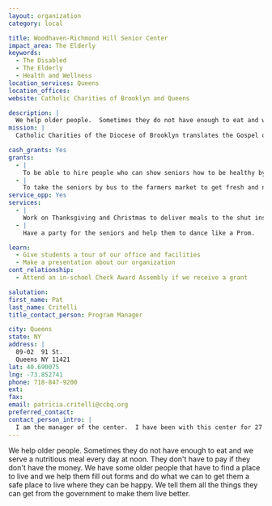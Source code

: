 ```yaml
---
layout: organization
category: local

title: Woodhaven-Richmond Hill Senior Center
impact_area: The Elderly
keywords: 
  - The Disabled
  - The Elderly
  - Health and Wellness
location_services: Queens
location_offices: 
website: Catholic Charities of Brooklyn and Queens

description: |
  We help older people.  Sometimes they do not have enough to eat and we serve a nutritious meal every day at noon.  They don't have to pay if they don't have the money.  We have some older people that have to find a place to live and we help them fill out forms and do what we can to get them a safe place to live where they can be happy. We tell them all the things they can get from the government to make them live better.
mission: |
  Catholic Charities of the Diocese of Brooklyn translates the Gospel of Jesus Christ into action by affirming the dignity and value of every person, especially the most vulnerable members of this diverse society. Catholic Charities develops effective responses to human need and joins with all people of good will in advocating for a social order which promotes justice and embraces human development.

cash_grants: Yes
grants: 
  - |
    To be able to hire people who can show seniors how to be healthy by exercising every day.  They charge a lot of money and it would help us to do this for the seniors. They charge $50 for  a session and the have it every month, we would nee $600.
  - |
    To take the seniors by bus to the farmers market to get fresh and nutritious food.  Busses are expensive so we would need $500. for busses to get them there
service_opp: Yes
services: 
  - |
    Work on Thanksgiving and Christmas to deliver meals to the shut ins in the community.
  - |
    Have a party for the seniors and help them to dance like a Prom.

learn: 
  - Give students a tour of our office and facilities
  - Make a presentation about our organization
cont_relationship: 
  - Attend an in-school Check Award Assembly if we receive a grant

salutation: 
first_name: Pat
last_name: Critelli
title_contact_person: Program Manager

city: Queens
state: NY
address: |
  89-02  91 St.  
  Queens NY 11421
lat: 40.690075
lng: -73.852741
phone: 718-847-9200
ext: 
fax: 
email: patricia.critelli@ccbq.org
preferred_contact: 
contact_person_intro: |
  I am the manager of the center.  I have been with this center for 27 years. I love my job because it helps people who really need help with everyday problems. I have worked with common cents for 3 years because it really helps both the students and the seniors develop a real friendship.
---
```

We help older people.  Sometimes they do not have enough to eat and we serve a nutritious meal every day at noon.  They don't have to pay if they don't have the money.  We have some older people that have to find a place to live and we help them fill out forms and do what we can to get them a safe place to live where they can be happy. We tell them all the things they can get from the government to make them live better.